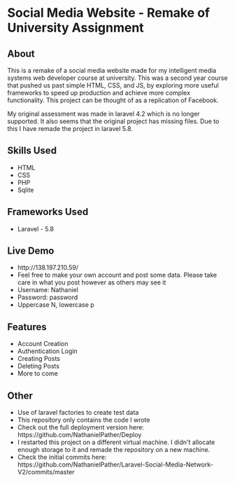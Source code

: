 <h1>Social Media Website - Remake of University Assignment</h1>

<h2>About</h2>
This is a remake of a social media website made for my intelligent media systems web developer course at university. This was a second year course that pushed us past simple HTML, CSS, and JS, by exploring more useful frameworks to speed up production and achieve more complex functionality. This project can be thought of as a replication of Facebook.


My original assessment was made in laravel 4.2 which is no longer supported. It also seems that the original project has missing files. Due to this I have remade the project in laravel 5.8.

<h2>Skills Used</h2>
<ul>
  <li>HTML</li>
  <li>CSS</li>
  <li>PHP</li>
  <li>Sqlite</li>
</ul>

<h2>Frameworks Used</h2>
<ul>
  <li>Laravel - 5.8</li>
</ul>

<h2>Live Demo</h2>
<ul>
  <li>http://138.197.210.59/</li>
  <li>Feel free to make your own account and post some data. Please take care in what you post however as others may see it</li>
  <li>Username: Nathaniel</li>
  <li>Password: password</li>
  <li>Uppercase N, lowercase p</li>
</ul>

<h2>Features</h2>
<ul>
  <li>Account Creation</li>
  <li>Authentication Login</li>
  <li>Creating Posts</li>
  <li>Deleting Posts</li>
  <li>More to come</li>
</ul>

<h2>Other</h2>
<ul>
  <li>Use of laravel factories to create test data</li>
  <li>This repository only contains the code I wrote</li>
  <li>Check out the full deployment version here: https://github.com/NathanielPather/Deploy</li>
  <li>I restarted this project on a different virtual machine. I didn't allocate enough storage to it and remade the repository on a new machine.</li>
  <li>Check the initial commits here: https://github.com/NathanielPather/Laravel-Social-Media-Network-V2/commits/master</li>
</ul>
